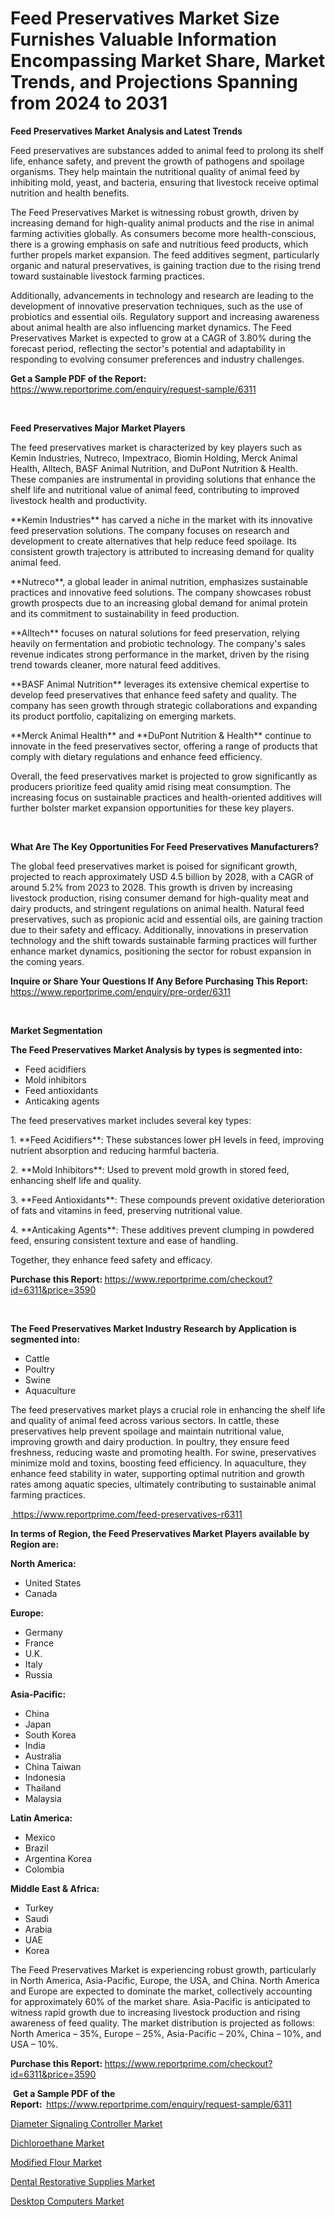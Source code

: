 <p><h1>Feed Preservatives Market Size Furnishes Valuable Information Encompassing Market Share, Market Trends, and Projections Spanning from 2024 to 2031</h1></p><p><strong>Feed Preservatives Market Analysis and Latest Trends</strong></p>
<p><p>Feed preservatives are substances added to animal feed to prolong its shelf life, enhance safety, and prevent the growth of pathogens and spoilage organisms. They help maintain the nutritional quality of animal feed by inhibiting mold, yeast, and bacteria, ensuring that livestock receive optimal nutrition and health benefits.</p><p>The Feed Preservatives Market is witnessing robust growth, driven by increasing demand for high-quality animal products and the rise in animal farming activities globally. As consumers become more health-conscious, there is a growing emphasis on safe and nutritious feed products, which further propels market expansion. The feed additives segment, particularly organic and natural preservatives, is gaining traction due to the rising trend toward sustainable livestock farming practices.</p><p>Additionally, advancements in technology and research are leading to the development of innovative preservation techniques, such as the use of probiotics and essential oils. Regulatory support and increasing awareness about animal health are also influencing market dynamics. The Feed Preservatives Market is expected to grow at a CAGR of 3.80% during the forecast period, reflecting the sector's potential and adaptability in responding to evolving consumer preferences and industry challenges.</p></p>
<p><strong>Get a Sample PDF of the Report:&nbsp;</strong> <a href="https://www.reportprime.com/enquiry/request-sample/6311?utm_campaign=1927&utm_medium=2&utm_source=Github&utm_content=ia&utm_term=24122024&utm_id=feed-preservatives">https://www.reportprime.com/enquiry/request-sample/6311</a></p>
<p>&nbsp;</p>
<p><strong>Feed Preservatives Major Market Players</strong></p>
<p><p>The feed preservatives market is characterized by key players such as Kemin Industries, Nutreco, Impextraco, Biomin Holding, Merck Animal Health, Alltech, BASF Animal Nutrition, and DuPont Nutrition & Health. These companies are instrumental in providing solutions that enhance the shelf life and nutritional value of animal feed, contributing to improved livestock health and productivity.</p><p>**Kemin Industries** has carved a niche in the market with its innovative feed preservation solutions. The company focuses on research and development to create alternatives that help reduce feed spoilage. Its consistent growth trajectory is attributed to increasing demand for quality animal feed.</p><p>**Nutreco**, a global leader in animal nutrition, emphasizes sustainable practices and innovative feed solutions. The company showcases robust growth prospects due to an increasing global demand for animal protein and its commitment to sustainability in feed production.</p><p>**Alltech** focuses on natural solutions for feed preservation, relying heavily on fermentation and probiotic technology. The company's sales revenue indicates strong performance in the market, driven by the rising trend towards cleaner, more natural feed additives.</p><p>**BASF Animal Nutrition** leverages its extensive chemical expertise to develop feed preservatives that enhance feed safety and quality. The company has seen growth through strategic collaborations and expanding its product portfolio, capitalizing on emerging markets.</p><p>**Merck Animal Health** and **DuPont Nutrition & Health** continue to innovate in the feed preservatives sector, offering a range of products that comply with dietary regulations and enhance feed efficiency.</p><p>Overall, the feed preservatives market is projected to grow significantly as producers prioritize feed quality amid rising meat consumption. The increasing focus on sustainable practices and health-oriented additives will further bolster market expansion opportunities for these key players.</p></p>
<p>&nbsp;</p>
<p><strong>What Are The Key Opportunities For Feed Preservatives Manufacturers?</strong></p>
<p><p>The global feed preservatives market is poised for significant growth, projected to reach approximately USD 4.5 billion by 2028, with a CAGR of around 5.2% from 2023 to 2028. This growth is driven by increasing livestock production, rising consumer demand for high-quality meat and dairy products, and stringent regulations on animal health. Natural feed preservatives, such as propionic acid and essential oils, are gaining traction due to their safety and efficacy. Additionally, innovations in preservation technology and the shift towards sustainable farming practices will further enhance market dynamics, positioning the sector for robust expansion in the coming years.</p></p>
<p><strong>Inquire or Share Your Questions If Any Before Purchasing This Report:</strong> <a href="https://www.reportprime.com/enquiry/pre-order/6311?utm_campaign=1927&utm_medium=2&utm_source=Github&utm_content=ia&utm_term=24122024&utm_id=feed-preservatives">https://www.reportprime.com/enquiry/pre-order/6311</a></p>
<p>&nbsp;</p>
<p><strong>Market Segmentation</strong></p>
<p><strong>The Feed Preservatives Market Analysis by types is segmented into:</strong></p>
<p><ul><li>Feed acidifiers</li><li>Mold inhibitors</li><li>Feed antioxidants</li><li>Anticaking agents</li></ul></p>
<p><p>The feed preservatives market includes several key types: </p><p>1. **Feed Acidifiers**: These substances lower pH levels in feed, improving nutrient absorption and reducing harmful bacteria.</p><p>  </p><p>2. **Mold Inhibitors**: Used to prevent mold growth in stored feed, enhancing shelf life and quality.</p><p>3. **Feed Antioxidants**: These compounds prevent oxidative deterioration of fats and vitamins in feed, preserving nutritional value.</p><p>4. **Anticaking Agents**: These additives prevent clumping in powdered feed, ensuring consistent texture and ease of handling. </p><p>Together, they enhance feed safety and efficacy.</p></p>
<p><strong>Purchase this Report:&nbsp;</strong><a href="https://www.reportprime.com/checkout?id=6311&price=3590&utm_campaign=1927&utm_medium=2&utm_source=Github&utm_content=ia&utm_term=24122024&utm_id=feed-preservatives">https://www.reportprime.com/checkout?id=6311&price=3590</a></p>
<p>&nbsp;</p>
<p><strong>The Feed Preservatives Market Industry Research by Application is segmented into:</strong></p>
<p><ul><li>Cattle</li><li>Poultry</li><li>Swine</li><li>Aquaculture</li></ul></p>
<p><p>The feed preservatives market plays a crucial role in enhancing the shelf life and quality of animal feed across various sectors. In cattle, these preservatives help prevent spoilage and maintain nutritional value, improving growth and dairy production. In poultry, they ensure feed freshness, reducing waste and promoting health. For swine, preservatives minimize mold and toxins, boosting feed efficiency. In aquaculture, they enhance feed stability in water, supporting optimal nutrition and growth rates among aquatic species, ultimately contributing to sustainable animal farming practices.</p></p>
<p><a href="https://www.reportprime.com/feed-preservatives-r6311?utm_campaign=1927&utm_medium=2&utm_source=Github&utm_content=ia&utm_term=24122024&utm_id=feed-preservatives">&nbsp;https://www.reportprime.com/feed-preservatives-r6311</a></p>
<p><strong>In terms of Region, the Feed Preservatives Market Players available by Region are:</strong></p>
<p>
    <p> <strong> North America: </strong>
        <ul>
            <li>United States</li>
            <li>Canada</li>
        </ul>
        </p> 
    <p> <strong> Europe: </strong>
        <ul>
            <li>Germany</li>
            <li>France</li>
            <li>U.K.</li>
            <li>Italy</li>
            <li>Russia</li>
        </ul>
        </p> 
    <p> <strong> Asia-Pacific: </strong>
        <ul>
            <li>China</li>
            <li>Japan</li>
            <li>South Korea</li>
            <li>India</li>
            <li>Australia</li>
            <li>China Taiwan</li>
            <li>Indonesia</li>
            <li>Thailand</li>
            <li>Malaysia</li>
        </ul>
        </p> 
    <p> <strong> Latin America: </strong>
        <ul>
            <li>Mexico</li>
            <li>Brazil</li>
            <li>Argentina Korea</li>
            <li>Colombia</li>
        </ul>
        </p> 
    <p> <strong> Middle East & Africa: </strong>
        <ul>
            <li>Turkey</li>
            <li>Saudi</li>
            <li>Arabia</li>
            <li>UAE</li>
            <li>Korea</li>
        </ul>
    </p>
    </p>
<p><p>The Feed Preservatives Market is experiencing robust growth, particularly in North America, Asia-Pacific, Europe, the USA, and China. North America and Europe are expected to dominate the market, collectively accounting for approximately 60% of the market share. Asia-Pacific is anticipated to witness rapid growth due to increasing livestock production and rising awareness of feed quality. The market distribution is projected as follows: North America – 35%, Europe – 25%, Asia-Pacific – 20%, China – 10%, and USA – 10%.</p></p>
<p><strong>Purchase this Report: </strong><a href="https://www.reportprime.com/checkout?id=6311&price=3590&utm_campaign=1927&utm_medium=2&utm_source=Github&utm_content=ia&utm_term=24122024&utm_id=feed-preservatives">https://www.reportprime.com/checkout?id=6311&price=3590</a></p>
<p>&nbsp;<strong>Get a Sample PDF of the Report:&nbsp;&nbsp;</strong><a href="https://www.reportprime.com/enquiry/request-sample/6311?utm_campaign=1927&utm_medium=2&utm_source=Github&utm_content=ia&utm_term=24122024&utm_id=feed-preservatives">https://www.reportprime.com/enquiry/request-sample/6311</a></p>
<p><strong></strong></p>
<p><p><a href="https://www.linkedin.com/pulse/diameter-signaling-controller-market-expected-grow-63-cagr-xypee?utm_campaign=1927&utm_medium=2&utm_source=Github&utm_content=ia&utm_term=24122024&utm_id=feed-preservatives">Diameter Signaling Controller Market</a></p><p><a href="https://www.linkedin.com/pulse/dichloroethane-market-analysis-new-trends-size-growth-expected-l1d4c?utm_campaign=1927&utm_medium=2&utm_source=Github&utm_content=ia&utm_term=24122024&utm_id=feed-preservatives">Dichloroethane Market</a></p><p><a href="https://github.com/marlanamarvn/Market-Research-Report-List-1/blob/main/modified-flour-market.md?utm_campaign=1927&utm_medium=2&utm_source=Github&utm_content=ia&utm_term=24122024&utm_id=feed-preservatives">Modified Flour Market</a></p><p><a href="https://www.linkedin.com/pulse/dental-restorative-supplies-market-size-forecast-anticipated-mqbxc?utm_campaign=1927&utm_medium=2&utm_source=Github&utm_content=ia&utm_term=24122024&utm_id=feed-preservatives">Dental Restorative Supplies Market</a></p><p><a href="https://www.linkedin.com/pulse/overview-desktop-computers-market-2024-2031-size-share-growth-gugtf?utm_campaign=1927&utm_medium=2&utm_source=Github&utm_content=ia&utm_term=24122024&utm_id=feed-preservatives">Desktop Computers Market</a></p></p>